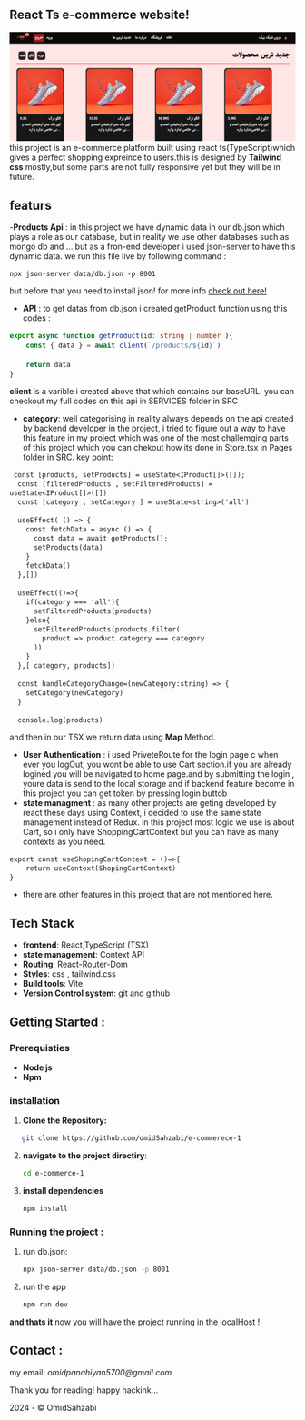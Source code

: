 ## React Ts e-commerce website!
![Project Review](assets/banner.png)
this project is an e-commerce platform built using react ts(TypeScript)which gives a perfect shopping expreince to users.this is designed by **Tailwind css** mostly,but some parts are not fully responsive yet but they will be in future.
## featurs
-**Products Api** : in this project we have dynamic data in our db.json which plays a role as our database, but in reality we use other databases such as mongo db and ... 
but as a fron-end developer i used json-server to have this dynamic data.
we run this file live by following command :
```Terminal
npx json-server data/db.json -p 8001
```
but before that you need to install json!
for more info [check out here!](https://www.npmjs.com/package/json-server)
- **API** : to get datas from db.json i created getProduct function using this codes :
```TypeScript
export async function getProduct(id: string | number ){
    const { data } = await client(`/products/${id}`)

    return data
}
```
**client** is a varible i created above that which contains our baseURL.
you can checkout my full codes on this api in SERVICES folder in SRC
- **category**: well categorising in reality always depends on the api created by backend developer in the project, i tried to figure out a way to have this feature in my project which was one of the most challemging parts of this project which you can chekout how its done in Store.tsx in Pages folder in SRC.
key point:
```React TSX
 const [products, setProducts] = useState<IProduct[]>([]);
  const [filteredProducts , setFilteredProducts] = useState<IProduct[]>([])
  const [category , setCategory ] = useState<string>('all')

  useEffect( () => {
    const fetchData = async () => {
      const data = await getProducts();
      setProducts(data)
    }
    fetchData()
  },[])

  useEffect(()=>{
    if(category === 'all'){
      setFilteredProducts(products)
    }else{
      setFilteredProducts(products.filter(
        product => product.category === category
      ))
    }
  },[ category, products])

  const handleCategoryChange=(newCategory:string) => {
    setCategory(newCategory)
  }
  
  console.log(products)
```
and then in our TSX we return data using **Map** Method.
- **User Authentication** : i used PriveteRoute for the login page c when ever you logOut, you wont be able to use Cart section.if you are already logined you will be navigated to home page.and by submitting the login , youre data is send to the local storage and if backend feature become in this project you can get token by pressing login buttob
- **state managment** : as many other projects are geting developed by react these days using Context, i decided to use the same state management instead of Redux.
in this project most logic we use is about Cart, so i only have ShoppingCartContext but you can have as many contexts as you need.
```ReactTs
export const useShopingCartContext = ()=>{
    return useContext(ShopingCartContext)
}
```
- there are other features in this project that are not mentioned here.


## Tech Stack
- **frontend**: React,TypeScript (TSX)
- **state management**: Context API
- **Routing**: React-Router-Dom
- **Styles**: css , tailwind.css
- **Build tools**: Vite
- **Version Control system**: git and github

## Getting Started : 
### Prerequisties
- **Node js**
- **Npm**
### installation 
1. **Clone the Repository:**
 ```Bash
    git clone https://github.com/omidSahzabi/e-commerece-1
 ```
2. **navigate to the project directiry**:
   ```Bash
   cd e-commerce-1
3. **install dependencies**
   ```Bash
   npm install
   ```
### Running the project :
1. run db.json:
   ```Bash
   npx json-server data/db.json -p 8001
   ```
2. run the app
   ```Bash
   npm run dev
   ```
**and thats it** now you will have the project running in the localHost !

## Contact :
my email: _omidpanahiyan5700@gmail.com_

Thank you for reading! happy hackink...

2024 - &copy; OmidSahzabi






